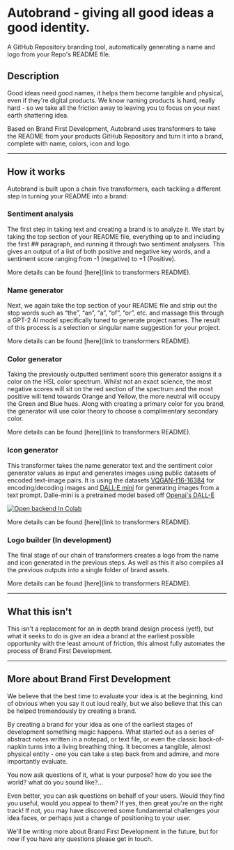 # Autobrand - giving all good ideas a good identity.
A GitHub Repository branding tool, automatically generating a name and logo from your Repo's README file.
 
## Description
Good ideas need good names, it helps them become tangible and physical, even if they're digital products. We know naming products is hard, really hard - so we take all the friction away to leaving you to focus on your next earth shattering idea.
 
Based on Brand First Development, Autobrand uses transformers to take the README from your products GitHub Repository and turn it into a brand, complete with name, colors, icon and logo.
 
---
 
## How it works
 
Autobrand is built upon a chain five transformers, each tackling a different step in turning your README into a brand:
 
### Sentiment analysis
 
The first step in taking text and creating a brand is to analyze it. We start by taking the top section of your README file, everything up to and including the first ## paragraph, and running it through two sentiment analysers. This gives an output of a list of both positive and negative key words, and a sentiment score ranging from -1 (negative) to +1 (Positive).
 
More details can be found [here](link to transformers README).
 
### Name generator

Next,  we again take the top section of your README file and strip out the stop words such as “the”, “an”, “a”, “of”, “or”, etc. and massage this through a GPT-2 AI model specifically tuned to generate project names.  The result of this process is a selection or singular name suggestion for your project.
 
More details can be found [here](link to transformers README).
 
 
### Color generator
 
Taking the previously outputted sentiment score this generator assigns it a color on the HSL color spectrum. Whilst not an exact science, the most negative scores will sit on the red section of the spectrum and the most positive will tend towards Orange and Yellow, the more neutral will occupy the Green and Blue hues. Along with creating a primary color for you brand, the generator will use color theory to choose a complimentary secondary color.
 
More details can be found [here](link to transformers README).
 
 
### Icon generator
 
This transformer takes the name generator text and the sentiment color generator values as input and generates images using public datasets of encoded text-image pairs. It is using the datasets [VQGAN-f16-16384](https://huggingface.co/dalle-mini/vqgan_imagenet_f16_16384) for encoding/decoding images and [DALL·E mini](https://huggingface.co/flax-community/dalle-mini) for generating images from a text prompt. Dalle-mini is a pretrained model based off [Openai's DALL-E](https://openai.com/blog/dall-e/)

[![Open backend In Colab](https://colab.research.google.com/assets/colab-badge.svg)](https://colab.research.google.com/drive/1JXL17AycxEkLHQz0vUzfScidVURfeyhD?usp=sharing)

More details can be found [here](link to transformers README).
 
### Logo builder (In development)
 
The final stage of our chain of transformers creates a logo from the name and icon generated in the previous steps. As well as this it also compiles all the previous outputs into a single folder of brand assets.
 
More details can be found [here](link to transformers README).
 
---
 
## What this isn't
 
This isn't a replacement for an in depth brand design process (yet!), but what it seeks to do is give an idea a brand at the earliest possible opportunity with the least amount of friction, this almost fully automates the process of Brand First Development.
 
---
 
## More about Brand First Development
 
We believe that the best time to evaluate your idea is at the beginning, kind of obvious when you say it out loud really, but we also believe that this can be helped tremendously by creating a brand.
 
By creating a brand for your idea as one of the earliest stages of development something magic happens. What started out as a series of abstract notes written in a notepad, or text file, or even the classic back-of-napkin turns into a living breathing thing. It becomes a tangible, almost physical entity - one you can take a step back from and admire, and more importantly evaluate.
 
You now ask questions of it, what is your purpose? how do you see the world? what do you sound like?...
 
Even better, you can ask questions on behalf of your users. Would they find you useful, would you appeal to them? If yes, then great you're on the right track! If not, you may have discovered some fundamental challenges your idea faces, or perhaps just a change of positioning to your user.
 
We'll be writing more about Brand First Development in the future, but for now if you have any questions please get in touch.

